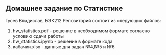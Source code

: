 ## Домашнее задание по Статистике
Гусев Владислав, БЭК212
Репозиторий состоит из следующих файлов:
1. hw_statistics.pdf - решение в необходимом формате согласно условию сдачи работы
2. hw_statistics.ipynb - решение в формате кода
3. кабачки.xlsx - данные для задач №4,№5 и №6
